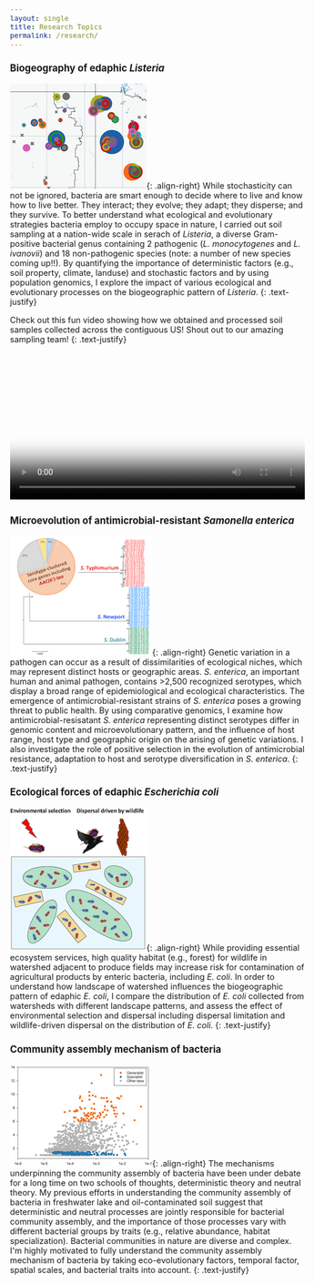 ```yaml
---
layout: single
title: Research Topics
permalink: /research/
---
```


### Biogeography of edaphic _Listeria_ 

![image-right](/assets/images/Research1.png){: .align-right}
While stochasticity can not be ignored, bacteria are smart enough to decide where to live and know how to live better. They interact; they evolve; they adapt; they disperse; and they survive. To better understand what ecological and evolutionary strategies bacteria employ to occupy space in nature, I carried out soil sampling at a nation-wide scale in serach of _Listeria_, a diverse Gram-positive bacterial genus containing 2 pathogenic (_L. monocytogenes_ and _L. ivanovii_) and 18 non-pathogenic species (note: a number of new species coming up!!). By quantifying the importance of deterministic factors (e.g., soil property, climate, landuse) and stochastic factors and by using population genomics, I explore the impact of various ecological and evolutionary processes on the biogeographic pattern of _Listeria_. 
{: .text-justify}

Check out this fun video showing how we obtained and processed soil samples collected across the contiguous US! Shout out to our amazing sampling team! 
{: .text-justify}

<video style="width:100%;" controls poster="/assets/images/Listeria_sampling_cover.jpg">
  <source src="/assets/videos/Listeria_sampling.webm" type="video/webm">
  <source src="/assets/videos/Listeria_sampling.mp4" type="video/mp4">
Your browser does not support displaying video. Please <a href="/assets/videos/Listeria_sampling.mp4">download</a>.
</video>

### Microevolution of antimicrobial-resistant _Samonella enterica_ 

![image-right](/assets/images/Research2.png){: .align-right}
Genetic variation in a pathogen can occur as a result of dissimilarities of ecological niches, which may represent distinct hosts or geographic areas. _S. enterica_, an important human and animal pathogen, contains >2,500 recognized serotypes, which display a broad range of epidemiological and ecological characteristics. The emergence of antimicrobial-resistant strains of _S. enterica_ poses a growing threat to public health. By using comparative genomics, I examine how antimicrobial-resisatant _S. enterica_ representing distinct serotypes differ in genomic content and microevolutionary pattern, and the influence of host range, host type and geographic origin on the arising of genetic variations. I also investigate the role of positive selection in the evolution of antimicrobial resistance, adaptation to host and serotype diversification in _S. enterica_. 
{: .text-justify}

### Ecological forces of edaphic _Escherichia coli_ 

![image-right](/assets/images/Research3.png){: .align-right}
While providing essential ecosystem services, high quality habitat (e.g., forest) for wildlife in watershed adjacent to produce fields may increase risk for contamination of agricultural products by enteric bacteria, including _E. coli_. In order to understand how landscape of watershed influences the biogeographic pattern of edaphic _E. coli_, I compare the distribution of _E. coli_ collected from watersheds with different landscape patterns, and assess the effect of environmental selection and dispersal including dispersal limitation and wildlife-driven dispersal on the distribution of _E. coli_. 
{: .text-justify}

### Community assembly mechanism of bacteria

![image-right](/assets/images/Research4.png){: .align-right}
The mechanisms underpinning the community assembly of bacteria have been under debate for a long time on two schools of thoughts, deterministic theory and neutral theory. My previous efforts in understanding the community assembly of bacteria in freshwater lake and oil-contaminated soil suggest that deterministic and neutral processes are jointly responsible for bacterial community assembly, and the importance of those processes vary with different bacterial groups by traits (e.g., relative abundance, habitat specialization). Bacterial communities in nature are diverse and complex. I'm highly motivated to fully understand the community assembly mechanism of bacteria by taking eco-evolutionary factors, temporal factor, spatial scales, and bacterial traits into account.
{: .text-justify}

<style type="text/css">
	a {
		text-decoration: none;
	}
	body {
		font-size: 90%;
	}
</style>